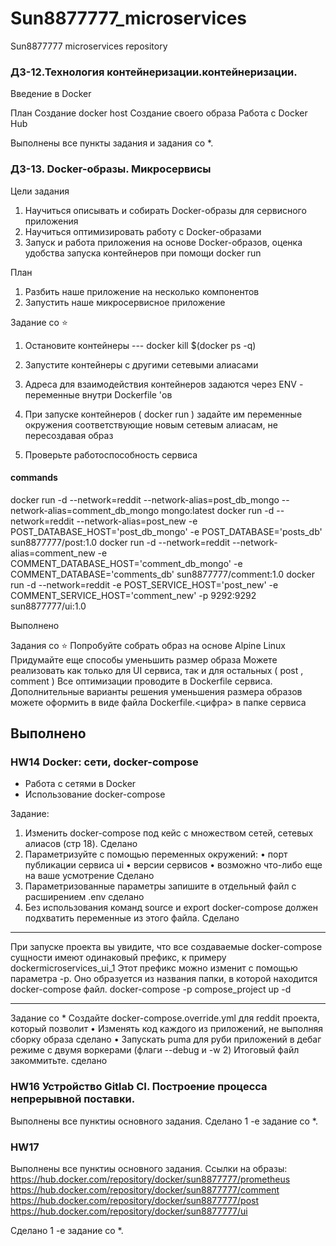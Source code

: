 # Sun8877777_microservices
Sun8877777 microservices repository

### ДЗ-12.Технология контейнеризации.контейнеризации.
Введение в Docker

План
Создание docker host
Создание своего образа
Работа с Docker Hub

Выполнены все пункты задания и задания со *.

### ДЗ-13. Docker-образы. Микросервисы

Цели задания

1. Научиться описывать и собирать Docker-образы для сервисного приложения
2. Научиться оптимизировать работу с Docker-образами
3. Запуск и работа приложения на основе Docker-образов, оценка удобства
запуска контейнеров при помощи docker run

План
1. Разбить наше приложение на несколько компонентов
2. Запустить наше микросервисное приложение

Задание со ⭐
1. Остановите контейнеры
   --- docker kill $(docker ps -q)
2. Запустите контейнеры с другими сетевыми алиасами

3. Адреса для взаимодействия контейнеров задаются через ENV - переменные внутри Dockerfile 'ов
4. При запуске контейнеров ( docker run ) задайте им переменные окружения соответствующие новым сетевым алиасам, не пересоздавая образ
5. Проверьте работоспособность сервиса
#### commands
docker run -d --network=reddit --network-alias=post_db_mongo --network-alias=comment_db_mongo mongo:latest
docker run -d --network=reddit --network-alias=post_new -e POST_DATABASE_HOST='post_db_mongo' -e POST_DATABASE='posts_db' sun8877777/post:1.0
docker run -d --network=reddit --network-alias=comment_new -e COMMENT_DATABASE_HOST='comment_db_mongo' -e COMMENT_DATABASE='comments_db' sun8877777/comment:1.0
docker run -d --network=reddit -e POST_SERVICE_HOST='post_new' -e COMMENT_SERVICE_HOST='comment_new' -p 9292:9292 sun8877777/ui:1.0

Выполнено

Задания со ⭐
Попробуйте собрать образ на основе Alpine Linux
Придумайте еще способы уменьшить размер образа
Можете реализовать как только для UI сервиса, так и для остальных
( post , comment )
Все оптимизации проводите в Dockerfile сервиса. Дополнительные
варианты решения уменьшения размера образов можете оформить в
виде файла Dockerfile.<цифра> в папке сервиса

Выполнено
------------------
### HW14 Docker: сети, docker-compose
- Работа с сетями в Docker
- Использование docker-compose

Задание:
1) Изменить docker-compose под кейс с множеством сетей, сетевых алиасов (стр 18).
Сделано
2) Параметризуйте с помощью переменных окружений:
• порт публикации сервиса ui
• версии сервисов
• возможно что-либо еще на ваше усмотрение
Сделано
3) Параметризованные параметры запишите в отдельный файл c расширением .env
сделано
4) Без использования команд source и export
docker-compose должен подхватить переменные из этого файла. Сделано
---
При запуске проекта вы увидите, что все создаваемые
docker-compose сущности имеют одинаковый
префикс, к примеру dockermicroservices_ui_1
Этот префикс можно изменит с помощью параметра -p.
Оно образуется из названия папки, в которой находится docker-compose файл.
docker-compose -p compose_project up -d

---
Задание со *
Создайте docker-compose.override.yml для reddit
проекта, который позволит
• Изменять код каждого из приложений, не
выполняя сборку образа
сделано
• Запускать puma для руби приложений в дебаг
режиме с двумя воркерами (флаги --debug и -w 2)
Итоговый файл закоммитьте.
сделано
### HW16 Устройство Gitlab CI. Построение процесса непрерывной поставки.
Выполнены все пунктиы основного задания.
Сделано 1 -е задание со *.

### HW17 
Выполнены все пунктиы основного задания.
Ссылки на образы:
https://hub.docker.com/repository/docker/sun8877777/prometheus
https://hub.docker.com/repository/docker/sun8877777/comment
https://hub.docker.com/repository/docker/sun8877777/post
https://hub.docker.com/repository/docker/sun8877777/ui

Сделано 1 -е задание со *.
